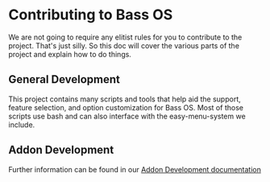 # Contributing to Bass OS

We are not going to require any elitist rules for you to contribute to the project. That's just silly. So this doc will cover the various parts of the project and explain how to do things. 

## General Development

This project contains many scripts and tools that help aid the support, feature selection, and option customization for Bass OS. Most of those scripts use bash and can also interface with the easy-menu-system we include. 

## Addon Development

Further information can be found in our [Addon Development documentation](https://docs.blisscolabs.dev/development/addon-development/)
